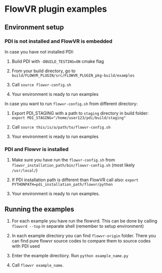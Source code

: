 # FlowVR plugin examples

## **Environment setup**

### **PDI is not installed and FlowVR is embedded**

In case you have not installed PDI:

1. Build PDI with `-DBUILD_TESTING=ON` cmake flag

2. From your build directory, go to `build/FLOWVR_PLUGIN/src/FLOWVR_PLUGIN_pkg-build/examples`

3. Call `source flowvr-config.sh`

4. Your environment is ready to run examples

In case you want to run `flowvr-config.sh` from different directory:

1. Export PDI_STAGING with a path to `staging` directory in build folder: `export PDI_STAGING="/home/user123/pdi/build/staging"`

2. Call `source this/is/a/path/to/flowvr-config.sh`

3. Your environment is ready to run examples

### **PDI and Flowvr is installed**

1. Make sure you have run the `flowvr-config.sh` from `flowvr_installation_path/bin/flowvr-config.sh` (most likely `/usr/local/`)

2. If PDI installation path is different than FlowVR call also: `export PYTHONPATH=pdi_installation_path/flowvr/python`

3. Your environment is ready to run examples.

## **Running the examples**

1. For each example you have run the flowvrd. This can be done by calling `flowvrd --top` in separate shell (remember to setup environment)

2. In each example directory you can find `flowvr-origin` folder. There you can find pure flowvr source codes to compare them to source codes with PDI used

3. Enter the example directiory. Run `python example_name.py`

4. Call `flowvr example_name`.

